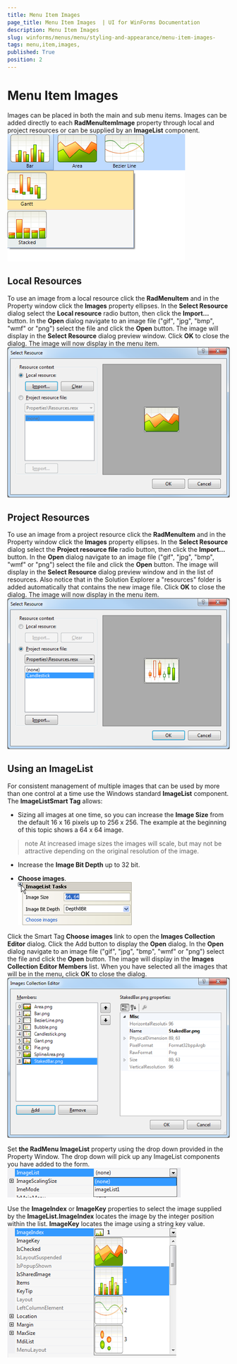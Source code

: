 ```yaml
---
title: Menu Item Images 
page_title: Menu Item Images  | UI for WinForms Documentation
description: Menu Item Images 
slug: winforms/menus/menu/styling-and-appearance/menu-item-images-
tags: menu,item,images,
published: True
position: 2
---
```


# Menu Item Images 



Images can be placed in both the main and sub menu items. Images can be added directly to each __RadMenuItemImage__ property through local and project resources or can be supplied by an __ImageList__ component.<br>![menus-menu-styling-and-appearance-menu-item-images 001](images/menus-menu-styling-and-appearance-menu-item-images001.png)

## Local Resources

To use an image from a local resource click the __RadMenuItem__ and in the Property window click the __Images__ property ellipses. In the __Select Resource__ dialog select the __Local resource__ radio button, then click the __Import...__ button. In the __Open__ dialog navigate to an image file ("gif", "jpg", "bmp", "wmf" or "png") select the file and click the __Open__ button. The image will display in the __Select Resource__ dialog preview window. Click __OK__ to close the dialog. The image will now display in the menu item.<br>![menus-menu-styling-and-appearance-menu-item-images 002](images/menus-menu-styling-and-appearance-menu-item-images002.png)

## Project Resources

To use an image from a project resource click the __RadMenuItem__ and in the Property window click the __Images__ property ellipses. In the __Select Resource__ dialog select the __Project resource file__ radio button, then click the __Import...__ button. In the __Open__ dialog navigate to an image file ("gif", "jpg", "bmp", "wmf" or "png") select the file and click the __Open__ button. The image will display in the __Select Resource__ dialog preview window and in the list of resources. Also notice that in the Solution Explorer a "resources" folder is added automatically that contains the new image file. Click __OK__ to close the dialog. The image will now display in the menu item.<br>![menus-menu-styling-and-appearance-menu-item-images 003](images/menus-menu-styling-and-appearance-menu-item-images003.png)

## Using an ImageList

For consistent management of multiple images that can be used by more than one control at a time use the Windows standard __ImageList__ component. The __ImageListSmart Tag__ allows: 

* Sizing all images at one time, so you can increase the __Image Size__ from the default 16 x 16 pixels up to 256 x 256. The example at the beginning of this topic shows a 64 x 64 image.

>note At increased image sizes the images will scale, but may not be attractive depending on the original resolution of the image.
>

* Increase the __Image Bit Depth__ up to 32 bit.

* __Choose images__.<br>![menus-menu-styling-and-appearance-menu-item-images 004](images/menus-menu-styling-and-appearance-menu-item-images004.png)

Click the Smart Tag __Choose images__ link to open the __Images Collection Editor__ dialog. Click the Add button to display the __Open__ dialog. In the __Open__ dialog navigate to an image file ("gif", "jpg", "bmp", "wmf" or "png") select the file and click the __Open__ button. The image will display in the __Images Collection Editor Members__ list. When you have selected all the images that will be in the menu, click __OK__ to close the dialog.<br>![menus-menu-styling-and-appearance-menu-item-images 005](images/menus-menu-styling-and-appearance-menu-item-images005.png)

Set __the RadMenu ImageList__ property using the drop down provided in the Property Window. The drop down will pick up any ImageList components you have added to the form.<br>![menus-menu-styling-and-appearance-menu-item-images 006](images/menus-menu-styling-and-appearance-menu-item-images006.png)

Use the __ImageIndex__ or __ImageKey__ properties to select the image supplied by the __ImageList.ImageIndex__ locates the image by the integer position within the list. __ImageKey__ locates the image using a string key value.<br>![menus-menu-styling-and-appearance-menu-item-images 007](images/menus-menu-styling-and-appearance-menu-item-images007.png)
